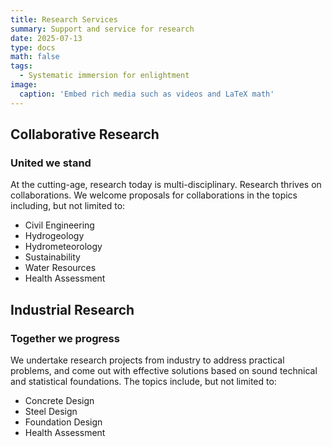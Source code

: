 ```yaml
---
title: Research Services
summary: Support and service for research
date: 2025-07-13
type: docs
math: false
tags:
  - Systematic immersion for enlightment
image:
  caption: 'Embed rich media such as videos and LaTeX math'
---
```


## Collaborative Research

### United we stand 

At the cutting-age, research today is multi-disciplinary. Research thrives on collaborations. We welcome proposals for collaborations in the topics including, but not limited to:

* Civil Engineering 
* Hydrogeology
* Hydrometeorology
* Sustainability
* Water Resources
* Health Assessment

## Industrial Research

### Together we progress

We undertake research projects from industry to address practical problems, and come out with effective solutions based on sound technical and statistical foundations. The topics include, but not limited to:

* Concrete Design
* Steel Design
* Foundation Design
* Health Assessment